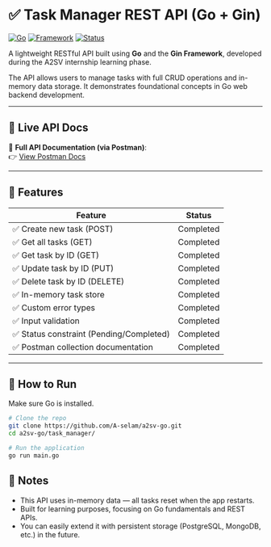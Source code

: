 # ✅ Task Manager REST API (Go + Gin)

[![Go](https://img.shields.io/badge/Language-Go-blue?logo=go)](https://golang.org)
[![Framework](https://img.shields.io/badge/Framework-Gin-red?logo=go)](https://gin-gonic.com)
[![Status](https://img.shields.io/badge/Project-Completed-brightgreen)]()

A lightweight RESTful API built using **Go** and the **Gin Framework**, developed during the A2SV internship learning phase.

The API allows users to manage tasks with full CRUD operations and in-memory data storage. It demonstrates foundational concepts in Go web backend development.

---

## 🔗 Live API Docs

📄 **Full API Documentation (via Postman)**:  
👉 [View Postman Docs](https://documenter.getpostman.com/view/33813578/2sB34ijeaC)

---

## 🚀 Features

| Feature                                  | Status    |
| ---------------------------------------- | --------- |
| ✅ Create new task (POST)                | Completed |
| ✅ Get all tasks (GET)                   | Completed |
| ✅ Get task by ID (GET)                  | Completed |
| ✅ Update task by ID (PUT)               | Completed |
| ✅ Delete task by ID (DELETE)            | Completed |
| ✅ In-memory task store                  | Completed |
| ✅ Custom error types                    | Completed |
| ✅ Input validation                      | Completed |
| ✅ Status constraint (Pending/Completed) | Completed |
| ✅ Postman collection documentation      | Completed |

---

## 🧪 How to Run

Make sure Go is installed.

```bash
# Clone the repo
git clone https://github.com/A-selam/a2sv-go.git
cd a2sv-go/task_manager/

# Run the application
go run main.go
```

## 📌 Notes

- This API uses in-memory data — all tasks reset when the app restarts.
- Built for learning purposes, focusing on Go fundamentals and REST APIs.
- You can easily extend it with persistent storage (PostgreSQL, MongoDB, etc.) in the future.
